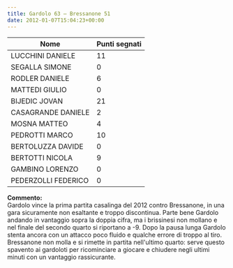 ```yaml
---
title: Gardolo 63 – Bressanone 51
date: 2012-01-07T15:04:23+00:00
---
```

| **Nome** | **Punti segnati** |
| -------- | ----------------- |
| LUCCHINI DANIELE | 11 |
| SEGALLA SIMONE | 0 |
| RODLER DANIELE | 6 |
| MATTEDI GIULIO | 0 |
| BIJEDIC JOVAN | 21 |
| CASAGRANDE DANIELE | 2 |
| MOSNA MATTEO | 4 |
| PEDROTTI MARCO | 10 |
| BERTOLUZZA DAVIDE | 0 |
| BERTOTTI NICOLA | 9 |
| GAMBINO LORENZO | 0 |
| PEDERZOLLI FEDERICO | 0 |

**Commento:**  
Gardolo vince la prima partita casalinga del 2012 contro Bressanone, in una gara sicuramente non esaltante e troppo discontinua. Parte bene Gardolo andando in vantaggio sopra la doppia cifra, ma i brissinesi non mollano e nel finale del secondo quarto si riportano a -9. Dopo la pausa lunga Gardolo stenta ancora con un attacco poco fluido e qualche errore di troppo al tiro. Bressanone non molla e si rimette in partita nell'ultimo quarto: serve questo spavento ai gardoloti per ricominciare a giocare e chiudere negli ultimi minuti con un vantaggio rassicurante.